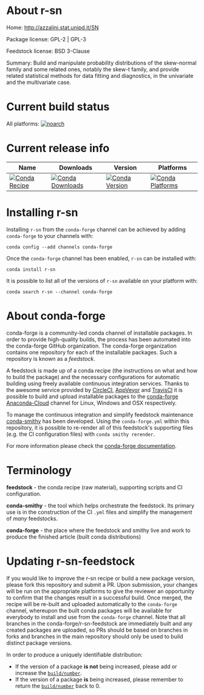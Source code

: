 About r-sn
==========

Home: http://azzalini.stat.unipd.it/SN

Package license: GPL-2 | GPL-3

Feedstock license: BSD 3-Clause

Summary: Build and manipulate probability distributions of the skew-normal  family and some related ones, notably the skew-t family, and provide related statistical methods for data fitting and diagnostics, in the univariate and  the multivariate case.



Current build status
====================

All platforms:
[![noarch](https://img.shields.io/circleci/project/github/conda-forge/r-sn-feedstock/master.svg?label=noarch)](https://circleci.com/gh/conda-forge/r-sn-feedstock)

Current release info
====================

| Name | Downloads | Version | Platforms |
| --- | --- | --- | --- |
| [![Conda Recipe](https://img.shields.io/badge/recipe-r--sn-green.svg)](https://anaconda.org/conda-forge/r-sn) | [![Conda Downloads](https://img.shields.io/conda/dn/conda-forge/r-sn.svg)](https://anaconda.org/conda-forge/r-sn) | [![Conda Version](https://img.shields.io/conda/vn/conda-forge/r-sn.svg)](https://anaconda.org/conda-forge/r-sn) | [![Conda Platforms](https://img.shields.io/conda/pn/conda-forge/r-sn.svg)](https://anaconda.org/conda-forge/r-sn) |

Installing r-sn
===============

Installing `r-sn` from the `conda-forge` channel can be achieved by adding `conda-forge` to your channels with:

```
conda config --add channels conda-forge
```

Once the `conda-forge` channel has been enabled, `r-sn` can be installed with:

```
conda install r-sn
```

It is possible to list all of the versions of `r-sn` available on your platform with:

```
conda search r-sn --channel conda-forge
```


About conda-forge
=================

conda-forge is a community-led conda channel of installable packages.
In order to provide high-quality builds, the process has been automated into the
conda-forge GitHub organization. The conda-forge organization contains one repository
for each of the installable packages. Such a repository is known as a *feedstock*.

A feedstock is made up of a conda recipe (the instructions on what and how to build
the package) and the necessary configurations for automatic building using freely
available continuous integration services. Thanks to the awesome service provided by
[CircleCI](https://circleci.com/), [AppVeyor](https://www.appveyor.com/)
and [TravisCI](https://travis-ci.org/) it is possible to build and upload installable
packages to the [conda-forge](https://anaconda.org/conda-forge)
[Anaconda-Cloud](https://anaconda.org/) channel for Linux, Windows and OSX respectively.

To manage the continuous integration and simplify feedstock maintenance
[conda-smithy](https://github.com/conda-forge/conda-smithy) has been developed.
Using the ``conda-forge.yml`` within this repository, it is possible to re-render all of
this feedstock's supporting files (e.g. the CI configuration files) with ``conda smithy rerender``.

For more information please check the [conda-forge documentation](https://conda-forge.org/docs/).

Terminology
===========

**feedstock** - the conda recipe (raw material), supporting scripts and CI configuration.

**conda-smithy** - the tool which helps orchestrate the feedstock.
                   Its primary use is in the construction of the CI ``.yml`` files
                   and simplify the management of *many* feedstocks.

**conda-forge** - the place where the feedstock and smithy live and work to
                  produce the finished article (built conda distributions)


Updating r-sn-feedstock
=======================

If you would like to improve the r-sn recipe or build a new
package version, please fork this repository and submit a PR. Upon submission,
your changes will be run on the appropriate platforms to give the reviewer an
opportunity to confirm that the changes result in a successful build. Once
merged, the recipe will be re-built and uploaded automatically to the
`conda-forge` channel, whereupon the built conda packages will be available for
everybody to install and use from the `conda-forge` channel.
Note that all branches in the conda-forge/r-sn-feedstock are
immediately built and any created packages are uploaded, so PRs should be based
on branches in forks and branches in the main repository should only be used to
build distinct package versions.

In order to produce a uniquely identifiable distribution:
 * If the version of a package **is not** being increased, please add or increase
   the [``build/number``](https://conda.io/docs/user-guide/tasks/build-packages/define-metadata.html#build-number-and-string).
 * If the version of a package **is** being increased, please remember to return
   the [``build/number``](https://conda.io/docs/user-guide/tasks/build-packages/define-metadata.html#build-number-and-string)
   back to 0.
